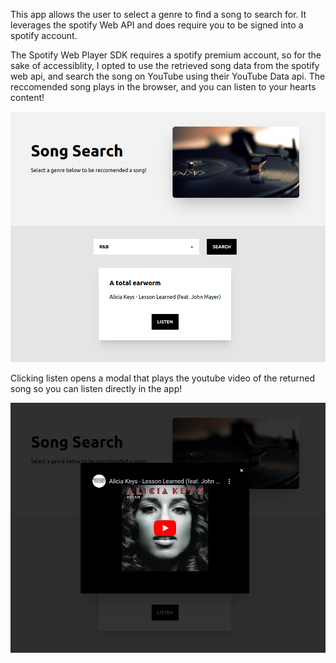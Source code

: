 This app allows the user to select a genre to find a song to search for. It leverages the spotify Web API and does require you to be signed into a spotify account.

The Spotify Web Player SDK requires a spotify premium account, so for the sake of accessiblity, I opted to use the retrieved song data from the spotify web api, and search the song on YouTube using their YouTube Data api. The reccomended song plays in the browser, and you can listen to your hearts content!

![Alt text](images/screenshot.png)

Clicking listen opens a modal that plays the youtube video of the returned song so you can listen directly in the app!

![Alt text](images/screenshot2.png)
